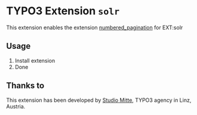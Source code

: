 # TYPO3 Extension `solr`

This extension enables the extension [numbered_pagination](https://github.com/georgringer/numbered_pagination/) for EXT:solr

## Usage

1) Install extension
2) Done

## Thanks to

This extension has been developed by [Studio Mitte](https://studiomitte.com), TYPO3 agency in Linz, Austria.